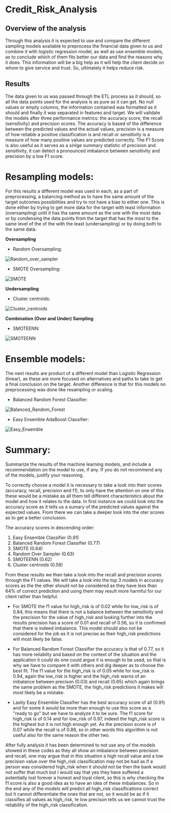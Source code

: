 # Credit_Risk_Analysis

## Overview of the analysis
Through this analysis it is expected to use and compare the different sampling models available to preprocess the financial data given to us and combine it with logistic regression model, as well as use ensemble models, as to conclude which of them fits better our data and find the reasons why it does. This information will be a big help as it will help the client decide on whom to give service and trust. So, ultimately it helps reduce risk.

## Results
The data given to us was passed through the ETL process as it should, so all the data points used for the analysis is as pure as it can get. No null values or empty columns, the information contained was formatted as it should and finally it was separated in features and target. We will validate the models after three performance metrics: the accuracy score, the recall (sensitivity) and precision scores. The accuracy is based of the difference between the predicted values and the actual values, precision is a measure of how reliable a positive classification is and recall or sensitivity is a measure of how many positive values are predicted correctly. The F1 Score is also useful as it serves as a sinlge summary statistic of precision and sensitivity, it can detect a pronounced imbalance between sensitivity and precision by a low F1 score.

# Resampling models: 
For this results a different model was used in each, as a part of preprocessing, a balancing method as to have the same amount of the target outcomes possibilities and try to not have a bias to either one. This is done either by trying to get more data for the target with least information (oversampling) until it has tha same amount as the one with the most data or by condensing the data points from the target that has the most to the same level of the of the with the least (undersampling) or by doing both to the same data.

**Oversampling**
* Random Oversampling: 

![Random_over_sampler](https://user-images.githubusercontent.com/110573146/219883882-3ad43000-87c0-4ba7-b462-ced3db3703cd.png)

* SMOTE Oversampling:

![SMOTE](https://user-images.githubusercontent.com/110573146/219883890-7ae97771-f845-4bb5-9f58-242048f8213a.png)

**Undersampling**
* Cluster centroids:

![Cluster_centroids](https://user-images.githubusercontent.com/110573146/219883895-a63afeac-ce7a-4b43-8bf4-f002b68d7e91.png)

**Combination (Over and Under) Sampling**
* SMOTEENN:

![SMOTEENN](https://user-images.githubusercontent.com/110573146/219883902-bf8d1b7b-a72a-467a-bbef-55b221a2a2f4.png)


# Ensemble models:
The next results are product of a different model than Logistic Regression (linear), as these are more focused on alternatives and paths to take to get a final conclusion on the target. Another difference is that for this models no preprocessing was done like resampling or scaling.

* Balanced Random Forest Classifier:

![Balanced_Random_Forest](https://user-images.githubusercontent.com/110573146/219884518-80762a20-db0c-4cf5-9a2b-d0c6ee48daed.png)

* Easy Ensemble AdaBoost Classifier:

![Easy_Ensemble](https://user-images.githubusercontent.com/110573146/219884522-9ebcd7c9-7b22-438d-8e0a-c575063ee46d.png)

# Summary: 
Summarize the results of the machine learning models, and include a recommendation on the model to use, if any. If you do not recommend any of the models, justify your reasoning.

To correctly choose a model it is necessary to take a look into their scores (accuracy, recall, precision and f1), to only have the attention on one of this these would be a mistake as all them tell different characteristics about the model and how it relates to the data. In first instance we could look into the accuracy score as it tells us a sumary of the predicted values against the expected values. From there we can take a deeper look into the oter scores as to get a better conclusion.

The accuracy scores in descending order:
1. Easy Ensemble Classifier (0.91)
2. Balanced Random Forest Classifier (0.77)
3. SMOTE (0.64) 
4. Random Over Sampler (0.63)
5. SMOTEENN (0.62) 
6. Cluster centroids (0.58)

From these results we then take a look into the recall and precision scores through the F1 values. We will take a look into the top 3 models in accuracy scores as the the other should not be considered as they have less than 64% of correct prediction and using them may result more harmful for our client rather than helpful.

+ For SMOTE the f1 value for high_risk is of 0.02 while for low_risk is of 0.84, this means that there is not a balance between the sensitivity and the precision for the value of high_risk and looking further into the results precision has a score of 0.01 and recall of 0.56, so it is confirmed that there is indeed imbalance. This model should also not be considered for the job as it is not precise as their high_risk predictions will most likely be false. 

+ For Balanced Random Forest Classifier the accuracy is that of 0.77, so it has more reliabilty and based on the context of the situation and the application it could do one could argue it is enough to be used, so that is why we have to compare it with others and dig deeper as to choose the best fit. The f1 value for the high_risk is of 0.05 while for low_risk is 0.94, again the low_risk is higher and the high_risk warns of an imbalance between precison (0.03) and recall (0.65) which again brings the same problem as the SMOTE, the high_risk predictions it makes will most likely be a mistake.

+ Lastly Easy Ensemble Classifier has the best accuracy score of all (0.91) and for some it would be more than enough to use this score as a "ready to go" but we have to analyze it to be sure. The f1 score for high_risk is of 0.14 and for low_risk of 0.97, indeed the high_risk score is the highest but it is not high enough yet. As the precision score is of 0.07 while the recall is of 0.86, so in other words this algorithm is not useful also for the same reason the other two.

After fully analysis it has been determined to not use any of the models showed in these codes as they all show an imbalance between precision and recall, one may argue that in this situation a high recall value and a low precision value over the high_risk classification may not be bad as if a person was considered high_risk when it should not be then the bank would not suffer that much but I would say that yes they have suffered a potentially lost forever a honest and loyal client, so this is why checking the f1 score is also a good idea as to have an idea of these imbalances. So in the end any of the models will predict all high_risk classifications correct but it cannot differentiate the ones that are not, so it would be as if it classifies all values as high_risk, te low precison tells us we cannot trust the reliability of the high_risk classification. 
